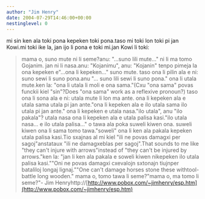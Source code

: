 ```yaml
---
author: "Jim Henry"
date: 2004-07-29T14:46:00+00:00
nestinglevel: 0
---
```

mi sin ken ala toki pona kepeken toki pona.taso mi toki lon toki pi jan Kowi.mi toki ike la, jan ijo li pona e toki mi.jan Kowi li toki:
>mama o, suno mute ni li seme?anu: "...suno lili mute..."
>ni li ma tomo Gojanim. jan ni li nasa.anu: "Kojanimu", anu: "Kojanin"
>tenpo pimeja la ona kepeken e"...ona li kepeken..."
>suno mute. taso ona li pilin ala e ni: suno sewi li suno pona.anu "... suno lili sewi li suno pona."
>ona li utala mute.ken la: "ona li utala li moli e ona sama."(Cxu "ona sama" povas funckii kiel "sin"?Does "ona sama" work as a reflexive pronoun?)
>taso ona li sona ala e ni: utala mute li lon ma ante.
>ona li kepeken ala e utala sama utala pi jan ante."ona li kepeken ala e ilo utala sama ilo utala pi jan ante."
>ona li kepeken e utala nasa."ilo utala", anu "ilo pakala"?
>utala nasa ona li kepeken ala e utala palisa kasi."ilo utala nasa... e ilo utala palisa..."
>o tawa ala poka suweli kiwen ona. suweli kiwen
>ona li sama tomo tawa."soweli"
>ona li ken ala pakala kepeken utala
>palisa kasi.Tio sxajnas al mi kiel "ili ne povas damagxi per sagoj"anstataux "ili ne damagxeblas per sagoj".That sounds to me like "they can't injure with arrows"instead of "they can't be injured by arrows."ken la: "jan li ken ala pakala e soweli kiwen nikepeken ilo utala palisa kasi.""Oni ne povas damagxi cxevalojn sxtonajn tiujnper bataliloj longaj lignaj.""One can't damage horses stone these withtool-battle long wooden."
>mama o, tomo tawa li seme?"mama o, ma tomo li seme?"- Jim Henryhttp://[http://www.pobox.com/~jimhenry/esp.htm](http://www.pobox.com/~jimhenry/esp.htm)